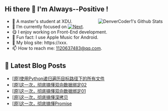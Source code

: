 ## Hi there 👋 I'm Always--Positive !
<div>
  <img alt="DenverCoder1's Github Stats" src="https://denvercoder1-github-readme-stats.vercel.app/api?username=qq1120637483&show_icons=true&count_private=true&theme=react&hide_border=true&hide_title=true&bg_color=1F222E&title_color=F85D7F&icon_color=F8D866" align= "right" />

- 🎒 A master's student at XDU. 
- 🔬 I’m currently focused on [![Next](https://img.shields.io/badge/-Next-brightgreen)](https://). 
- 😋 I enjoy working on Front-End development.
- 🎵 Fun fact: I use Apple Music for Android.
- 📝 My blog site: https://xxx.
- 📫 How to reach me:  1120637483@qq.com.
</div>  


## 📕 Latest Blog Posts

<!-- BLOG-POST-LIST:START -->
- [[原]使用Python递归遍历目标路径下的所有文件](https://blog.csdn.net/sinat_41696687/article/details/122983209)
- [[原]这一次，彻底搞懂双向数据绑定02](https://blog.csdn.net/sinat_41696687/article/details/122963967)
- [[原]这一次，彻底搞懂双向数据绑定01](https://blog.csdn.net/sinat_41696687/article/details/122932489)
- [[原]这一次，彻底搞懂深拷贝](https://blog.csdn.net/sinat_41696687/article/details/122913171)
- [[原]这一次，彻底搞懂Promise](https://blog.csdn.net/sinat_41696687/article/details/122892294)
<!-- BLOG-POST-LIST:END -->









